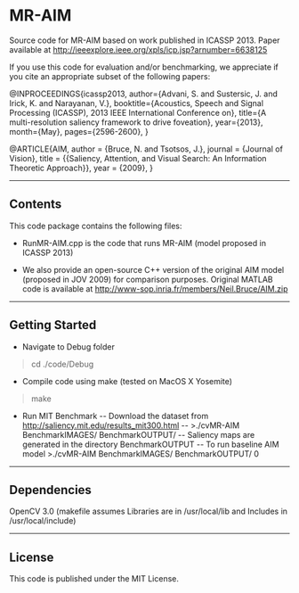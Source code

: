 MR-AIM
==========

Source code for MR-AIM based on work published in ICASSP 2013. Paper available at http://ieeexplore.ieee.org/xpls/icp.jsp?arnumber=6638125

If you use this code for evaluation and/or benchmarking, we appreciate if you cite an appropriate subset of the following papers:

@INPROCEEDINGS{icassp2013,
author={Advani, S. and Sustersic, J. and Irick, K. and Narayanan, V.},
booktitle={Acoustics, Speech and Signal Processing (ICASSP), 2013 IEEE International Conference on},
title={A multi-resolution saliency framework to drive foveation},
year={2013},
month={May},
pages={2596-2600},
}

@ARTICLE{AIM,
author = {Bruce, N. and Tsotsos, J.},
journal = {Journal of Vision},
title = {{Saliency, Attention, and Visual Search: An Information Theoretic Approach}},
year = {2009},
}

-------------
Contents
-------------

This code package contains the following files:

- RunMR-AIM.cpp is the code that runs MR-AIM (model proposed in ICASSP 2013)

- We also provide an open-source C++ version of the original AIM model (proposed in JOV 2009) for comparison purposes. Original MATLAB code is available at http://www-sop.inria.fr/members/Neil.Bruce/AIM.zip

----------------
Getting Started
----------------

- Navigate to Debug folder
> cd ./code/Debug

- Compile code using make (tested on MacOS X Yosemite) 
> make

- Run MIT Benchmark
-- Download the dataset from http://saliency.mit.edu/results_mit300.html
-- >./cvMR-AIM BenchmarkIMAGES/ BenchmarkOUTPUT/
-- Saliency maps are generated in the directory BenchmarkOUTPUT
-- To run baseline AIM model >./cvMR-AIM BenchmarkIMAGES/ BenchmarkOUTPUT/ 0

----------------
Dependencies
----------------

OpenCV 3.0 (makefile assumes Libraries are in /usr/local/lib and Includes in /usr/local/include)

----------------
License
----------------

This code is published under the MIT License.
